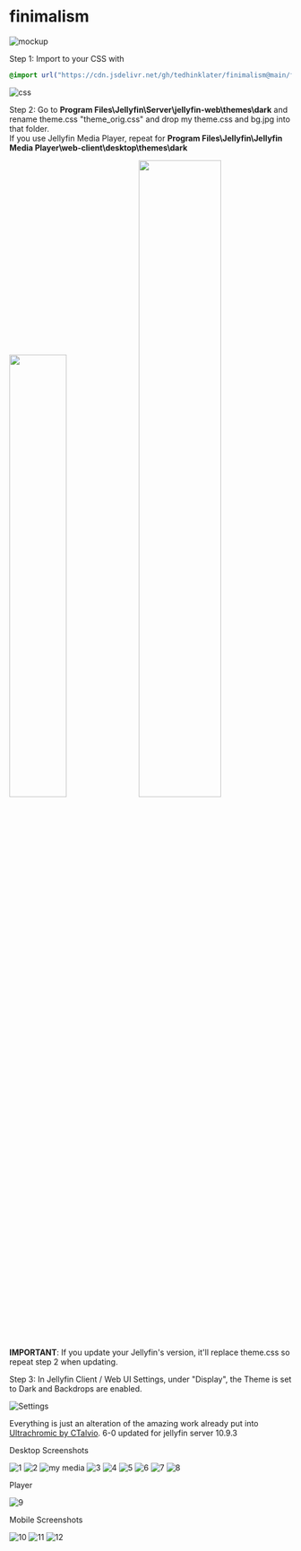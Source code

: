 # finimalism
![mockup](https://i.imgur.com/pDflkeI.jpeg)

Step 1: Import to your CSS with

```css
@import url("https://cdn.jsdelivr.net/gh/tedhinklater/finimalism@main/finimalism6-0.css");

```
![css](https://i.imgur.com/5ih5O1f.png)

Step 2: Go to **Program Files\Jellyfin\Server\jellyfin-web\themes\dark** and rename theme.css "theme_orig.css" and drop my theme.css and bg.jpg into that folder.<br>
If you use Jellyfin Media Player, repeat for **Program Files\Jellyfin\Jellyfin Media Player\web-client\desktop\themes\dark**

<img src="https://github.com/tedhinklater/finimalism/assets/66086488/38eef263-460c-4994-b214-e9b07cf051fb" width=45%>
<img src="https://github.com/tedhinklater/finimalism/assets/66086488/584196c3-8adc-4d92-866f-5dd75cfa2872" width=54%>

**IMPORTANT**: If you update your Jellyfin's version, it'll replace theme.css so repeat step 2 when updating.

Step 3: In Jellyfin Client / Web UI Settings, under "Display", the Theme is set to Dark and Backdrops are enabled. 

![Settings](https://i.imgur.com/Y3bt0pw.png)

Everything is just an alteration of the amazing work already put into [Ultrachromic by CTalvio](https://github.com/CTalvio/Ultrachromic). 6-0 updated for jellyfin server 10.9.3

Desktop Screenshots

![1](https://i.imgur.com/Z2AN2RK.png)
![2](https://i.imgur.com/GVRiadF.png)
![my media](https://i.imgur.com/aTbvBDL.gif)
![3](https://i.imgur.com/iq1FptJ.png)
![4](https://i.imgur.com/HR5zb2t.png)
![5](https://i.imgur.com/R9rFmO6.png)
![6](https://i.imgur.com/CkS36Op.png)
![7](https://i.imgur.com/FJVQOL1.png)
![8](https://i.imgur.com/VhkLPLY.png)

Player

![9](https://i.imgur.com/0S4Be6w.png)

Mobile Screenshots

![10](https://i.imgur.com/rl9bayt.png)
![11](https://i.imgur.com/jgjHbtE.png)
![12](https://i.imgur.com/y2s3XNz.png)
